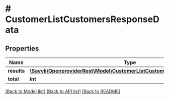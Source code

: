 # # CustomerListCustomersResponseData

## Properties

Name | Type | Description | Notes
------------ | ------------- | ------------- | -------------
**results** | [**\Savvii\OpenproviderRest\Model\CustomerListCustomersResponseDataResults[]**](CustomerListCustomersResponseDataResults.md) |  | [optional]
**total** | **int** |  | [optional]

[[Back to Model list]](../../README.md#models) [[Back to API list]](../../README.md#endpoints) [[Back to README]](../../README.md)
